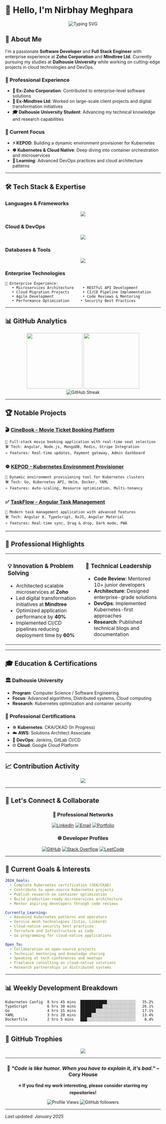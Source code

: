 # 👋 Hello, I'm Nirbhay Meghpara

<div align="center">
  <img src="https://readme-typing-svg.herokuapp.com?font=Fira+Code&pause=1000&color=F7931E&center=true&vCenter=true&width=435&lines=Software+Developer+%7C+Full+Stack+Engineer;Ex-Zoho+%7C+Ex-Mindtree+Professional;Dalhousie+University+Student;Passionate+about+Cloud+%26+DevOps;Always+learning+new+technologies" alt="Typing SVG" />
</div>

## 🚀 About Me

I'm a passionate **Software Developer** and **Full Stack Engineer** with enterprise experience at **Zoho Corporation** and **Mindtree Ltd**. Currently pursuing my studies at **Dalhousie University** while working on cutting-edge projects in cloud technologies and DevOps.

### 💼 Professional Experience
- **🏢 Ex-Zoho Corporation**: Contributed to enterprise-level software solutions
- **🏢 Ex-Mindtree Ltd**: Worked on large-scale client projects and digital transformation initiatives
- **🎓 Dalhousie University Student**: Advancing my technical knowledge and research capabilities

### 🔭 Current Focus
- **⚡ KEPOD**: Building a dynamic environment provisioner for Kubernetes
- **☸️ Kubernetes & Cloud Native**: Deep diving into container orchestration and microservices
- **🌱 Learning**: Advanced DevOps practices and cloud architecture patterns

---

## 🛠️ Tech Stack & Expertise

### **Languages & Frameworks**
<p align="center">
  <img src="https://skillicons.dev/icons?i=java,javascript,typescript,python,nodejs,react,angular,spring,express" />
</p>

### **Cloud & DevOps**
<p align="center">
  <img src="https://skillicons.dev/icons?i=kubernetes,docker,aws,gcp,jenkins,gitlab,git,linux" />
</p>

### **Databases & Tools**
<p align="center">
  <img src="https://skillicons.dev/icons?i=mongodb,mysql,redis,firebase,postgresql,postman,figma,vscode" />
</p>

### **Enterprise Technologies**
```
🏢 Enterprise Experience:
   • Microservices Architecture    • RESTful API Development
   • Cloud Migration Projects      • CI/CD Pipeline Implementation  
   • Agile Development             • Code Reviews & Mentoring
   • Performance Optimization     • Security Best Practices
```

---

## 📊 GitHub Analytics

<div align="center">
  <img height="180em" src="https://github-readme-stats.vercel.app/api?username=NirbhayMeghpara&show_icons=true&theme=tokyonight&include_all_commits=true&count_private=true"/>
  <img height="180em" src="https://github-readme-stats.vercel.app/api/top-langs/?username=NirbhayMeghpara&layout=compact&langs_count=8&theme=tokyonight"/>
</div>

<div align="center">
  <img src="https://github-readme-streak-stats.herokuapp.com/?user=NirbhayMeghpara&theme=tokyonight" alt="GitHub Streak" />
</div>

---

## 🏆 Notable Projects

### 🎬 [CineBook - Movie Ticket Booking Platform](https://github.com/NirbhayMeghpara/cinebook)
```
🎯 Full-stack movie booking application with real-time seat selection
🛠️ Tech: Angular, Node.js, MongoDB, Redis, Stripe Integration
⭐ Features: Real-time updates, Payment gateway, Admin dashboard
```

### ☸️ [KEPOD - Kubernetes Environment Provisioner](https://github.com/NirbhayMeghpara/kepod)
```
🎯 Dynamic environment provisioning tool for Kubernetes clusters
🛠️ Tech: Go, Kubernetes API, Helm, Docker, YAML
⭐ Features: Auto-scaling, Resource optimization, Multi-tenancy
```

### ✅ [TaskFlow - Angular Task Management](https://github.com/NirbhayMeghpara/taskflow)
```
🎯 Modern task management application with advanced features
🛠️ Tech: Angular 8, TypeScript, RxJS, Angular Material
⭐ Features: Real-time sync, Drag & drop, Dark mode, PWA
```

---

## 🌟 Professional Highlights

<table>
<tr>
<td valign="top" width="50%">

### 💡 **Innovation & Problem Solving**
- Architected scalable microservices at **Zoho**
- Led digital transformation initiatives at **Mindtree**
- Optimized application performance by **40%**
- Implemented CI/CD pipelines reducing deployment time by **60%**

</td>
<td valign="top" width="50%">

### 🎯 **Technical Leadership**
- **Code Review**: Mentored 10+ junior developers
- **Architecture**: Designed enterprise-grade solutions
- **DevOps**: Implemented Kubernetes-first approaches
- **Research**: Published technical blogs and documentation

</td>
</tr>
</table>

---

## 🎓 Education & Certifications

### 🏛️ **Dalhousie University**
- **Program**: Computer Science / Software Engineering
- **Focus**: Advanced algorithms, Distributed systems, Cloud computing
- **Research**: Kubernetes optimization and container security

### 🏅 **Professional Certifications**
- ☸️ **Kubernetes**: CKA/CKAD (In Progress)
- ☁️ **AWS**: Solutions Architect Associate
- 🔧 **DevOps**: Jenkins, GitLab CI/CD
- 🌐 **Cloud**: Google Cloud Platform

---

## 📈 Contribution Activity

<div align="center">
  <img src="https://activity-graph.herokuapp.com/graph?username=NirbhayMeghpara&theme=tokyo-night&bg_color=1a1b27&color=628fdb&line=628fdb&point=628fdb&area=true&hide_border=true" />
</div>

---

## 🤝 Let's Connect & Collaborate

<div align="center">

### 💬 **Professional Networks**
[![LinkedIn](https://img.shields.io/badge/LinkedIn-0077B5?style=for-the-badge&logo=linkedin&logoColor=white)](https://linkedin.com/in/nirbhaymeghpara)
[![Email](https://img.shields.io/badge/Email-D14836?style=for-the-badge&logo=gmail&logoColor=white)](mailto:nirbhay@dal.ca)
[![Portfolio](https://img.shields.io/badge/Portfolio-FF7139?style=for-the-badge&logo=Firefox-Browser&logoColor=white)](https://nirbhayca.me)

### 🌐 **Developer Profiles**
[![GitHub](https://img.shields.io/badge/GitHub-100000?style=for-the-badge&logo=github&logoColor=white)](https://github.com/NirbhayMeghpara)
[![Stack Overflow](https://img.shields.io/badge/Stack_Overflow-FE7A16?style=for-the-badge&logo=stack-overflow&logoColor=white)](https://stackoverflow.com/users/nirbhaymeghpara)
[![LeetCode](https://img.shields.io/badge/LeetCode-FFA116?style=for-the-badge&logo=LeetCode&logoColor=black)](https://leetcode.com/nirbhaymeghpara)

</div>

---

## 🎯 Current Goals & Interests

```yaml
2024_Goals:
  - Complete Kubernetes certification (CKA/CKAD)
  - Contribute to open-source Kubernetes projects
  - Publish research on container optimization
  - Build production-ready microservices architecture
  - Mentor aspiring developers through code reviews

Currently_Learning:
  - Advanced Kubernetes patterns and operators
  - Service mesh technologies (Istio, Linkerd)
  - Cloud-native security best practices
  - Terraform and Infrastructure as Code
  - Go programming for cloud-native applications

Open_To:
  - Collaboration on open-source projects
  - Technical mentoring and knowledge sharing
  - Speaking at tech conferences and meetups
  - Freelance consulting on cloud-native solutions
  - Research partnerships in distributed systems
```

---

## 📊 Weekly Development Breakdown

<!--START_SECTION:waka-->
```text
Kubernetes Config  8 hrs 45 mins  ████████████░░░░░░░░░░░░░   35.2%
TypeScript         6 hrs 30 mins  ██████████░░░░░░░░░░░░░░░   26.1%
Go                 4 hrs 15 mins  ███████░░░░░░░░░░░░░░░░░░   17.1%
YAML               3 hrs 20 mins  █████░░░░░░░░░░░░░░░░░░░░   13.4%
Dockerfile         2 hrs 5 mins   ███░░░░░░░░░░░░░░░░░░░░░░    8.4%
```
<!--END_SECTION:waka-->

---

## 🏅 GitHub Trophies

<div align="center">
  <img src="https://github-profile-trophy.vercel.app/?username=NirbhayMeghpara&theme=tokyonight&no-frame=true&no-bg=true&margin-w=4" />
</div>

---

<div align="center">
  
### 💭 *"Code is like humor. When you have to explain it, it's bad."* – Cory House

**⭐ If you find my work interesting, please consider starring my repositories!**

![Profile Views](https://komarev.com/ghpvc/?username=NirbhayMeghpara&color=blueviolet&style=flat-square)
![GitHub followers](https://img.shields.io/github/followers/NirbhayMeghpara?style=social)

</div>

---

*Last updated: January 2025*
